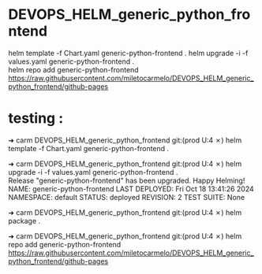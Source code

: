 # DEVOPS_HELM_generic_python_frontend

helm template -f Chart.yaml generic-python-frontend .
helm upgrade -i -f values.yaml generic-python-frontend  .   
helm repo add generic-python-frontend  https://raw.githubusercontent.com/miletocarmelo/DEVOPS_HELM_generic_python_frontend/github-pages




# testing : 


➜  carm DEVOPS_HELM_generic_python_frontend git:(prod U:4 ✗) helm template -f Chart.yaml generic-python-frontend .

➜  carm DEVOPS_HELM_generic_python_frontend git:(prod U:4 ✗) helm upgrade -i -f values.yaml generic-python-frontend  .   
Release "generic-python-frontend" has been upgraded. Happy Helming!
NAME: generic-python-frontend
LAST DEPLOYED: Fri Oct 18 13:41:26 2024
NAMESPACE: default
STATUS: deployed
REVISION: 2
TEST SUITE: None

➜  carm DEVOPS_HELM_generic_python_frontend git:(prod U:4 ✗) helm package .

➜  carm DEVOPS_HELM_generic_python_frontend git:(prod U:4 ✗) helm repo add generic-python-frontend  https://raw.githubusercontent.com/miletocarmelo/DEVOPS_HELM_generic_python_frontend/github-pages
